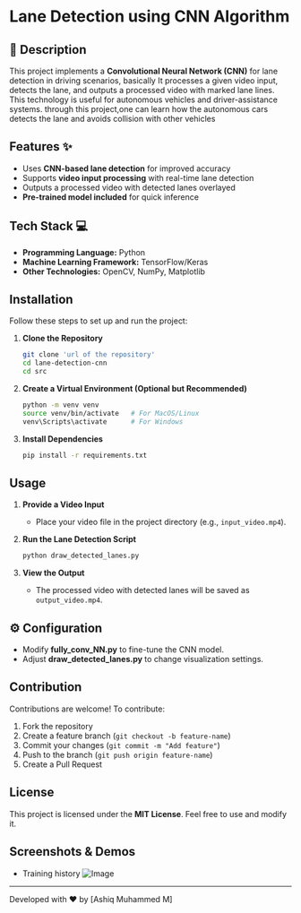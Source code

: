 # Lane Detection using CNN Algorithm  

## 📌 Description  
This project implements a **Convolutional Neural Network (CNN)** for lane detection in driving scenarios, basically It processes a given video input, detects the lane, and outputs a processed video with marked lane lines. This technology is useful for autonomous vehicles and driver-assistance systems.
through this project,one can learn how the autonomous cars detects the lane and avoids collision with other vehicles

## Features ✨  
- Uses **CNN-based lane detection** for improved accuracy  
- Supports **video input processing** with real-time lane detection  
- Outputs a processed video with detected lanes overlayed
- **Pre-trained model included** for quick inference  

## Tech Stack 💻
- **Programming Language:** Python  
- **Machine Learning Framework:** TensorFlow/Keras  
- **Other Technologies:** OpenCV, NumPy, Matplotlib  

## Installation  
Follow these steps to set up and run the project:  

1. **Clone the Repository**  
   ```bash
   git clone 'url of the repository'
   cd lane-detection-cnn
   cd src
   ```  

2. **Create a Virtual Environment (Optional but Recommended)**  
   ```bash
   python -m venv venv
   source venv/bin/activate   # For MacOS/Linux
   venv\Scripts\activate      # For Windows
   ```  

3. **Install Dependencies**  
   ```bash
   pip install -r requirements.txt
   ```  

## Usage  
1. **Provide a Video Input**  
   - Place your video file in the project directory (e.g., `input_video.mp4`).  

2. **Run the Lane Detection Script**  
   ```bash
   python draw_detected_lanes.py
   ```  

3. **View the Output**  
   - The processed video with detected lanes will be saved as `output_video.mp4`.  


## ⚙️ Configuration  
- Modify **fully_conv_NN.py** to fine-tune the CNN model.  
- Adjust **draw_detected_lanes.py** to change visualization settings.  

## Contribution  
Contributions are welcome! To contribute:  
1. Fork the repository  
2. Create a feature branch (`git checkout -b feature-name`)  
3. Commit your changes (`git commit -m "Add feature"`)  
4. Push to the branch (`git push origin feature-name`)  
5. Create a Pull Request  

## License  
This project is licensed under the **MIT License**. Feel free to use and modify it.  

## Screenshots & Demos  
- Training history ![Image](https://github.com/user-attachments/assets/f79d83e9-e4ba-4359-bef7-219e7712e5cd)   

---  

Developed with ❤️ by [Ashiq Muhammed M]  
